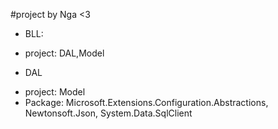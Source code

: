 #project by Nga <3 
- BLL: 
+ project: DAL,Model
- DAL
+ project: Model
+ Package: Microsoft.Extensions.Configuration.Abstractions, Newtonsoft.Json, System.Data.SqlClient
